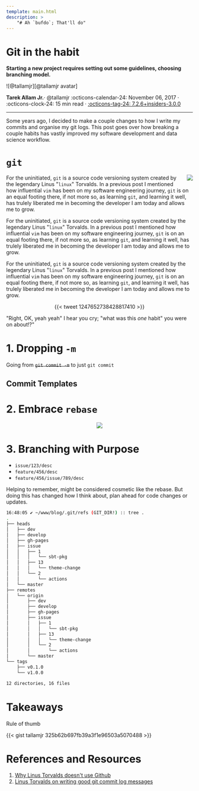 ```yaml
---
template: main.html
description: >
    "# Ah `bufdo`; That'll do"
---
```


# Git in the habit

__Starting a new project requires setting out some guidelines, choosing branching model.__

<aside class="mdx-author" markdown>
![@tallamjr][@tallamjr avatar]

<span>__Tarek Allam Jr.__· @tallamjr</span>
<span>
:octicons-calendar-24: November 06, 2017 ·
:octicons-clock-24: 15 min read ·
[:octicons-tag-24: 7.2.6+insiders-3.0.0][insiders-3.0.0]
</span>
</aside>

  [@tallamjr avatar]: https://avatars.githubusercontent.com/tallamjr
  [insiders-3.0.0]: ../../insiders/changelog.md#3.0.0

---


Some years ago, I decided to make a couple changes to how I write my commits and organise my git
logs. This post goes over how breaking a couple habits has vastly improved my software development
and data science workflow.

<!--more-->

# <a name="git-intro"></a>`git`

<img src="https://imgs.xkcd.com/comics/git.png" style="float: right;margin: 0px 0px 10px 15px;">

For the uninitiated, `git` is a source code versioning system created by the legendary Linus
"`linux`" Torvalds. In a previous post <INSERT-HERE> I mentioned how influential `vim` has been on
my software engineering journey, `git` is on an equal footing there, if not more so, as learning
`git`, and learning it well, has trulely liberated me in becoming the developer I am today and
allows me to grow.

For the uninitiated, `git` is a source code versioning system created by the legendary Linus
"`linux`" Torvalds. In a previous post <INSERT-HERE> I mentioned how influential `vim` has been on
my software engineering journey, `git` is on an equal footing there, if not more so, as learning
`git`, and learning it well, has trulely liberated me in becoming the developer I am today and
allows me to grow.

For the uninitiated, `git` is a source code versioning system created by the legendary Linus
"`linux`" Torvalds. In a previous post <INSERT-HERE> I mentioned how influential `vim` has been on
my software engineering journey, `git` is on an equal footing there, if not more so, as learning
`git`, and learning it well, has trulely liberated me in becoming the developer I am today and
allows me to grow.

<center>
{{< tweet 1247652738428817410 >}}
</center>

"Right, OK, yeah yeah" I hear you cry; "what was this _one_ habit" you were on about!?"

<a name="dropping-m"></a>
# 1. Dropping `-m`

Going from ~~`git commit -m`~~ to just `git commit`

## <a name="git-intro"></a>Commit Templates

<a name="rebase"></a>
# 2. Embrace `rebase`

<center>
<img src="https://static01.nyt.com/images/2016/08/05/us/05onfire1_xp/05onfire1_xp-articleLarge-v2.jpg?quality=75&auto=webp&disable=upscale">
</center>

<a name="withpurpose"></a>
# 3. Branching with Purpose

* `issue/123/desc`
* `feature/456/desc`
* `feature/456/issue/789/desc`

Helping to remember, might be considered cosmetic like the rebase. But doing this has changed how I
think about, plan ahead for code changes or updates.

```bash
16:48:05 ✔ ~/www/blog/.git/refs (GIT_DIR!) :: tree .
.
├── heads
│   ├── dev
│   ├── develop
│   ├── gh-pages
│   ├── issue
│   │   ├── 1
│   │   │   └── sbt-pkg
│   │   ├── 13
│   │   │   └── theme-change
│   │   └── 2
│   │       └── actions
│   └── master
├── remotes
│   └── origin
│       ├── dev
│       ├── develop
│       ├── gh-pages
│       ├── issue
│       │   ├── 1
│       │   │   └── sbt-pkg
│       │   ├── 13
│       │   │   └── theme-change
│       │   └── 2
│       │       └── actions
│       └── master
└── tags
    ├── v0.1.0
    └── v1.0.0

12 directories, 16 files

```

# <a name="git-intro"></a>Takeaways

Rule of thumb

{{< gist tallamjr 325b62b697fb39a3f1e96503a5070488 >}}



<!-- <embed src="/blog/img/posts/2020-06-12-Breaking-Habits/gitflow-model-tk.pdf" width="800px" height="2100px" /> -->

# References and Resources

<a name="ref1"></a>
1. [Why Linus Torvalds doesn't use Github](https://github.com/torvalds/linux/pull/17#issuecomment-5659933)
<a name="ref2"></a>
2. [Linus Torvalds on writing good git commit log messages](https://github.com/torvalds/subsurface/blob/a48494d2fbed58c751e9b7e8fbff88582f9b2d02/README#L88)
<!-- {{< figure src="/blog/img/posts/2016-11-12-Matlab-R-Julia-Notebooks/newprojectlist.png" class="alignright">}} -->

<!-- - [Scala and SBT Introduction](#scala) -->
<!-- - [SBT-Native-Packager](#native) -->
<!-- - [Docker](#docker) -->

<!-- ```python -->
<!-- print(f"Numpy: {np.__version__}") -->
<!-- ``` -->

<!-- Say if I said something here -->

<!-- ```bash -->
<!-- $ echo "Hello World!" -->
<!-- ``` -->

<!-- ```scala -->
<!-- println("hello") -->
<!-- def somefunction(col: String) -->

<!-- val mate = Int 5 -->
<!-- ``` -->

